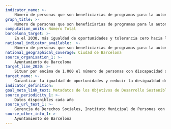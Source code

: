```yaml
---
indicator_name: >-
    Número de personas que son beneficiarias de programas para la autonomía personal y la vida independiente
graph_title: >-
    Número de personas que son beneficiarias de programas para la autonomía personal y la vida independiente
computation_units: Número Total
barcelona_target: >-
    En el 2030, más igualdad de oportunidades y tolerancia cero hacia la discriminación
national_indicator_available:  >-
    Número de personas que son beneficiarias de programas para la autonomía personal y la vida independiente
national_geographical_coverage: Ciudad de Barcelona 
source_organisation_1: >-
    Ayuntamiento de Barcelona
target_line_2030: >-
    Situar por encima de 1.000 el número de personas con discapacidad que son beneficiarias de programas para la autonomía personal y la vida independiente
target_name: >-
    Garantizar la igualdad de oportunidades y reducir la desigualdad de los resultados, eliminando también las leyes, políticas y prácticas discriminatorias y promoviendo legislaciones, políticas y medidas adecuadas a este efecto
indicator_definition:
goal_meta_link_text: Metadatos de los Objetivos de Desarrollo Sostenible de las Naciones Unidas (pdf 894kB)
source_periodicity_1: >-
    Datos disponibles cada año
source_url_text_1: >-
    Gerencia de Derechos Sociales, Instituto Municipal de Personas con Discapacidad
source_other_info_1: >-
    Ayuntamiento de Barcelona
---
```

